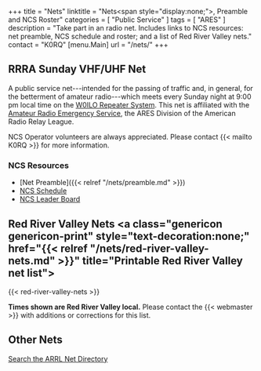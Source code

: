 +++
title = "Nets"
linktitle = "Nets<span style=\"display:none;\">, Preamble and NCS Roster</span>"
categories = [ "Public Service" ]
tags = [ "ARES" ]
description = "Take part in an radio net. Includes links to NCS resources: net preamble, NCS schedule and roster; and a list of Red River Valley nets."
contact = "K0RQ"
[menu.Main]
url = "/nets/"
+++
## RRRA Sunday VHF/UHF Net

A public service net---intended for the passing of traffic and, in
general, for the betterment of amateur radio---which meets every Sunday
night at 9:00 pm local time on the
[W0ILO Repeater System](/radios/#w0ilo-repeaters). 
This net is affiliated with the
[Amateur Radio Emergency Service](http://www.arrl.org/ares),
the ARES Division of the American Radio Relay League.

NCS Operator volunteers are always appreciated. Please contact
{{< mailto K0RQ >}} for more information.

### NCS Resources

* [Net Preamble]({{< relref "/nets/preamble.md" >}})
* [NCS Schedule](/dates/ncs-schedule/)
* [NCS Leader Board](/ncs/)

## Red River Valley Nets <a class="genericon genericon-print" style="text-decoration:none;" href="{{< relref "/nets/red-river-valley-nets.md" >}}" title="Printable Red River Valley net list"></a>

{{< red-river-valley-nets >}}

<span class="genericon genericon-warning"></span>
**Times shown are Red River Valley local.**
Please contact the {{< webmaster >}} with additions or corrections for
this list.

## Other Nets

<span class="genericon genericon-info"></span> [Search the ARRL Net Directory](http://www.arrl.org/resources/nets/client/netsearch.html)

